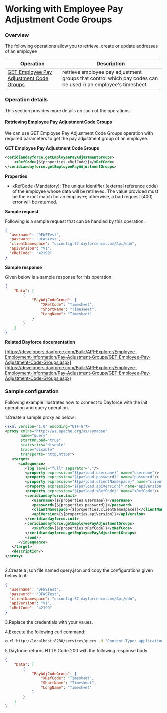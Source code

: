 # Working with Employee Pay Adjustment Code Groups

### Overview 

The following operations allow you to retrieve, create or update addresses of an employee

| Operation | Description |
| ------------- |-------------|
|[GET Employee Pay Adjustment Code Groups](#retrieving-employee-pay-adjustment-code-groups)| retrieve employee pay adjustment groups that control which pay codes can be used in an employee's timesheet. |

### Operation details

This section provides more details on each of the operations.

#### Retrieving Employee Pay Adjustment Code Groups
We can use GET Employee Pay Adjustment Code Groups operation with required parameters to get the pay adjustment group of an employee.

**GET Employee Pay Adjustment Code Groups**
```xml
<ceridiandayforce.getEmployeePayAdjustmentGroups>
    <xRefCode>{${properties.xRefCode}}</xRefCode>
</ceridiandayforce.getEmployeePayAdjustmentGroups>
```

**Properties**

* xRefCode (Mandatory): The unique identifier (external reference code) of the employee whose data will be retrieved. The value provided must be the exact match for an employee; otherwise, a bad request (400) error will be returned.

**Sample request**

Following is a sample request that can be handled by this operation.

```json
{
  "username": "DFWSTest",
  "password": "DFWSTest",
  "clientNamespace": "usconfigr57.dayforcehcm.com/Api/ddn",
  "apiVersion": "V1",
  "xRefCode": "42199"
}
```

**Sample response**

Given below is a sample response for this operation.

```json
{
    "Data": [
        {
            "PayAdjCodeGroup": {
                "XRefCode": "Timesheet",
                "ShortName": "Timesheet",
                "LongName": "Timesheet"
            }
        }
    ]
}
```

**Related Dayforce documentation**

[https://developers.dayforce.com/Build/API-Explorer/Employee-Employment-Information/Pay-Adjustment-Groups/GET-Employee-Pay-Adjustment-Code-Groups.aspx](https://developers.dayforce.com/Build/API-Explorer/Employee-Employment-Information/Pay-Adjustment-Groups/GET-Employee-Pay-Adjustment-Code-Groups.aspx)

### Sample configuration

Following example illustrates how to connect to Dayforce with the init operation and query operation.

1.Create a sample proxy as below :
```xml
<?xml version="1.0" encoding="UTF-8"?>
<proxy xmlns="http://ws.apache.org/ns/synapse"
       name="query"
       startOnLoad="true"
       statistics="disable"
       trace="disable"
       transports="http,https">
   <target>
      <inSequence>
         <log level="full" separator=","/>
         <property expression="${payload.username}" name="username"/>
         <property expression="${payload.password}" name="password"/>
         <property expression="${payload.clientNamespace}" name="clientNamespace"/>
         <property expression="${payload.apiVersion}" name="apiVersion"/>
         <property expression="${payload.xRefCode}" name="xRefCode"/>
         <ceridiandayforce.init>
            <username>{${properties.username}}</username>
            <password>{${properties.password}}</password>
            <clientNamespace>{${properties.clientNamespace}}</clientNamespace>
            <apiVersion>{${properties.apiVersion}}</apiVersion>
         </ceridiandayforce.init>
         <ceridiandayforce.getEmployeePayAdjustmentGroups>
            <xRefCode>{${properties.xRefCode}}</xRefCode>
         </ceridiandayforce.getEmployeePayAdjustmentGroups>
         <send/>
      </inSequence>
   </target>
   <description/>
</proxy>
                                
```

2.Create a json file named query.json and copy the configurations given below to it:

```json
{
  "username": "DFWSTest",
  "password": "DFWSTest",
  "clientNamespace": "usconfigr57.dayforcehcm.com/Api/ddn",
  "apiVersion": "V1",
  "xRefCode": "42199"
}
```
3.Replace the credentials with your values.

4.Execute the following curl command:

```bash
curl http://localhost:8280/services/query -H "Content-Type: application/json" -d @query.json
```
5.Dayforce returns HTTP Code 200 with the following response body

```json
{
    "Data": [
        {
            "PayAdjCodeGroup": {
                "XRefCode": "Timesheet",
                "ShortName": "Timesheet",
                "LongName": "Timesheet"
            }
        }
    ]
}
```
